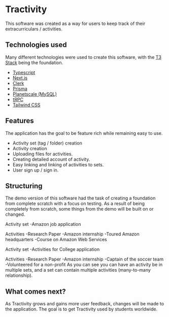 
# Tractivity

This software was created as a way for users to keep track of their extracurriculars / activities.

## Technologies used

Many different technologies were used to create this software, with the [T3 Stack](https://create.t3.gg/) being the foundation.

- [Typescript](https://www.typescriptlang.org/)
- [Next.js](https://nextjs.org/) 
- [Clerk](https://clerk.com/)
- [Prisma](https://www.prisma.io/)
- [Planetscale (MySQL)](https://planetscale.com/)
- [tRPC](https://trpc.io/)
- [Tailwind CSS](https://tailwindcss.com/)


## Features

The application has the goal to be feature rich while remaining easy to use.

- Activity set (tag / folder) creation
- Activity creation
- Uploading files for activities.
- Creating detailed account of activity.
- Easy linking and linking of activities to sets.
- User sign up / sign in.

## Structuring

The demo version of this software had the task of creating a foundation from complete scratch with a focus on testing. As a result of being completely from scratch, some things from the demo will be built on or changed.

Activity set
-Amazon job application

Activities
-Research Paper
-Amazon internship
-Toured Amazon headquarters
-Course on Amazon Web Services

Activity set
-Activities for College application

Activities
-Research Paper
-Amazon internship
-Captain of the soccer team
-Volunteered for a non-profit
As you can see you can have an activity be in multiple sets, and a set can contain multiple activities (many-to-many relationship).

## What comes next?

As Tractivity grows and gains more user feedback, changes will be made to the application. The goal is to get Tractivity used by students worldwide.




